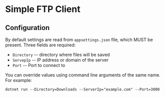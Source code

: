 # Simple FTP Client

## Configuration

By default settings are read from `appsettings.json` file, which MUST be present.
Three fields are required:

* `Directory` -- directory where files will be saved
* `ServepIp` -- IP address or domain of the server
* `Port` -- Port to connect to

You can override values using command line arguments of the same name.
For example:

```
dotnet run --Directory=Downloads --ServerIp="example.com" --Port=3000
```